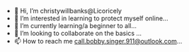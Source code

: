 - 👋 Hi, I’m christywillbanks@Licoricely
- 👀 I’m interested in learning to protect myself online...
- 🌱 I’m currently learning/a beginner to all...
- 💞️ I’m looking to collaborate on the basics ...
- 📫 How to reach me call.bobby.singer.911@outlook.com...

<!---
Licoricely/Licoricely is a ✨ special ✨ repository because its `README.md` (this file) appears on your GitHub profile.
You can click the Preview link to take a look at your changes.
--->
